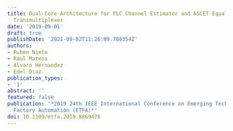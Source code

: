 ```yaml
---
title: Dual-Core Architecture for PLC Channel Estimator and ASCET Equalizer in a FBMC
  Transmultiplexer
date: '2019-09-01'
draft: true
publishDate: '2021-09-02T11:26:09.708354Z'
authors:
- Ruben Nieto
- Raul Mateos
- Alvaro Hernandez
- Edel Diaz
publication_types:
- '1'
abstract: ''
featured: false
publication: '*2019 24th IEEE International Conference on Emerging Technologies and
  Factory Automation (ETFA)*'
doi: 10.1109/etfa.2019.8869476
---
```


